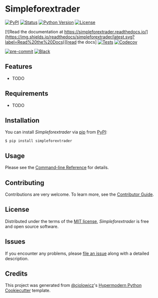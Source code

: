 # Simpleforextrader

[![PyPI](https://img.shields.io/pypi/v/simpleforextrader.svg)][pypi status]
[![Status](https://img.shields.io/pypi/status/simpleforextrader.svg)][pypi status]
[![Python Version](https://img.shields.io/pypi/pyversions/simpleforextrader)][pypi status]
[![License](https://img.shields.io/pypi/l/simpleforextrader)][license]

[![Read the documentation at https://simpleforextrader.readthedocs.io/](https://img.shields.io/readthedocs/simpleforextrader/latest.svg?label=Read%20the%20Docs)][read the docs]
[![Tests](https://github.com/dahvo/simpleforextrader/workflows/Tests/badge.svg)][tests]
[![Codecov](https://codecov.io/gh/dahvo/simpleforextrader/branch/main/graph/badge.svg)][codecov]

[![pre-commit](https://img.shields.io/badge/pre--commit-enabled-brightgreen?logo=pre-commit&logoColor=white)][pre-commit]
[![Black](https://img.shields.io/badge/code%20style-black-000000.svg)][black]

[pypi status]: https://pypi.org/project/simpleforextrader/
[read the docs]: https://simpleforextrader.readthedocs.io/
[tests]: https://github.com/dahvo/simpleforextrader/actions?workflow=Tests
[codecov]: https://app.codecov.io/gh/dahvo/simpleforextrader
[pre-commit]: https://github.com/pre-commit/pre-commit
[black]: https://github.com/psf/black

## Features

- TODO

## Requirements

- TODO

## Installation

You can install _Simpleforextrader_ via [pip] from [PyPI]:

```console
$ pip install simpleforextrader
```

## Usage

Please see the [Command-line Reference] for details.

## Contributing

Contributions are very welcome.
To learn more, see the [Contributor Guide].

## License

Distributed under the terms of the [MIT license][license],
_Simpleforextrader_ is free and open source software.

## Issues

If you encounter any problems,
please [file an issue] along with a detailed description.

## Credits

This project was generated from [@cjolowicz]'s [Hypermodern Python Cookiecutter] template.

[@cjolowicz]: https://github.com/cjolowicz
[pypi]: https://pypi.org/
[hypermodern python cookiecutter]: https://github.com/cjolowicz/cookiecutter-hypermodern-python
[file an issue]: https://github.com/dahvo/simpleforextrader/issues
[pip]: https://pip.pypa.io/

<!-- github-only -->

[license]: https://github.com/dahvo/simpleforextrader/blob/main/LICENSE
[contributor guide]: https://github.com/dahvo/simpleforextrader/blob/main/CONTRIBUTING.md
[command-line reference]: https://simpleforextrader.readthedocs.io/en/latest/usage.html
